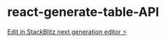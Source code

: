# react-generate-table-API

[Edit in StackBlitz next generation editor ⚡️](https://stackblitz.com/~/github.com/InamullahAnsari/react-generate-table-API)